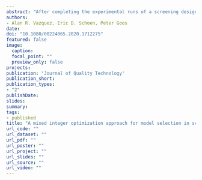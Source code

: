```yaml
---
abstract: "After completing the experimental runs of a screening design, the responses under study are analyzed by statistical methods to detect the active effects. To increase the chances of correctly identifying these effects, a good analysis method should provide alternative interpretations of the data, reveal the aliasing present in the design, and search only meaningful sets of effects as defined by user-specified restrictions such as effect heredity. This article presents a mixed integer optimization strategy to analyze data from screening designs that possesses all these properties. We illustrate our method by analyzing data from real and synthetic experiments, and using simulations."
authors:
- Alan R. Vazquez, Eric D. Schoen, Peter Goos
date: 
doi: "10.1080/00224065.2020.1712275"
featured: false
image:
  caption:
  focal_point: ""
  preview_only: false
projects:
publication: 'Journal of Quality Technology'
publication_short: 
publication_types:
- "2"
publishDate: 
slides:
summary:
tags:
- published
title: "A mixed integer optimization approach for model selection in screening experiments"
url_code: ""
url_dataset: ""
url_pdf: ""
url_poster: ""
url_project: ""
url_slides: ""
url_source: ""
url_video: ""
---
```

